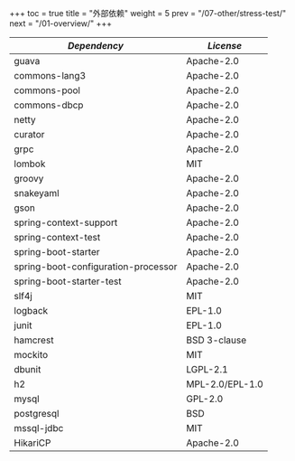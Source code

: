+++
toc = true
title = "外部依赖"
weight = 5
prev = "/07-other/stress-test/"
next = "/01-overview/"
+++

| *Dependency*                         | *License*       |
| ------------------------------------ | --------------- |
| guava                                | Apache-2.0      |
| commons-lang3                        | Apache-2.0      |
| commons-pool                         | Apache-2.0      |
| commons-dbcp                         | Apache-2.0      |
| netty                                | Apache-2.0      |
| curator                              | Apache-2.0      |
| grpc                                 | Apache-2.0      |
| lombok                               | MIT             |
| groovy                               | Apache-2.0      |
| snakeyaml                            | Apache-2.0      |
| gson                                 | Apache-2.0      |
| spring-context-support               | Apache-2.0      |
| spring-context-test                  | Apache-2.0      |
| spring-boot-starter                  | Apache-2.0      |
| spring-boot-configuration-processor  | Apache-2.0      |
| spring-boot-starter-test             | Apache-2.0      |
| slf4j                                | MIT             |
| logback                              | EPL-1.0         |
| junit                                | EPL-1.0         |
| hamcrest                             | BSD 3-clause    |
| mockito                              | MIT             |
| dbunit                               | LGPL-2.1        |
| h2                                   | MPL-2.0/EPL-1.0 |
| mysql                                | GPL-2.0         |
| postgresql                           | BSD             |
| mssql-jdbc                           | MIT             |
| HikariCP                             | Apache-2.0      |
